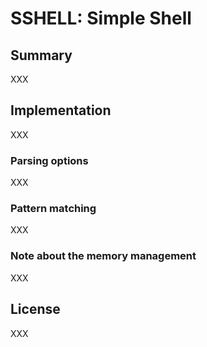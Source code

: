 # SSHELL: Simple Shell

## Summary

XXX

## Implementation

XXX

### Parsing options

XXX

### Pattern matching

XXX

### Note about the memory management

XXX

## License

XXX
